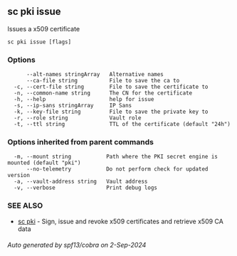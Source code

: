 ## sc pki issue

Issues a x509 certificate

```
sc pki issue [flags]
```

### Options

```
      --alt-names stringArray   Alternative names
      --ca-file string          File to save the ca to
  -c, --cert-file string        File to save the certificate to
  -n, --common-name string      The CN for the certificate
  -h, --help                    help for issue
  -s, --ip-sans stringArray     IP Sans
  -k, --key-file string         File to save the private key to
  -r, --role string             Vault role
  -t, --ttl string              TTL of the certificate (default "24h")
```

### Options inherited from parent commands

```
  -m, --mount string           Path where the PKI secret engine is mounted (default "pki")
      --no-telemetry           Do not perform check for updated version
  -a, --vault-address string   Vault address
  -v, --verbose                Print debug logs
```

### SEE ALSO

* [sc pki](sc_pki.md)	 - Sign, issue and revoke x509 certificates and retrieve x509 CA data

###### Auto generated by spf13/cobra on 2-Sep-2024
